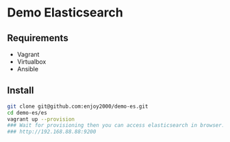 # Demo Elasticsearch

## Requirements

- Vagrant
- Virtualbox
- Ansible

## Install

```bash
git clone git@github.com:enjoy2000/demo-es.git
cd demo-es/es
vagrant up --provision
### Wait for provisioning then you can access elasticsearch in browser: 
### http://192.168.88.88:9200
```
